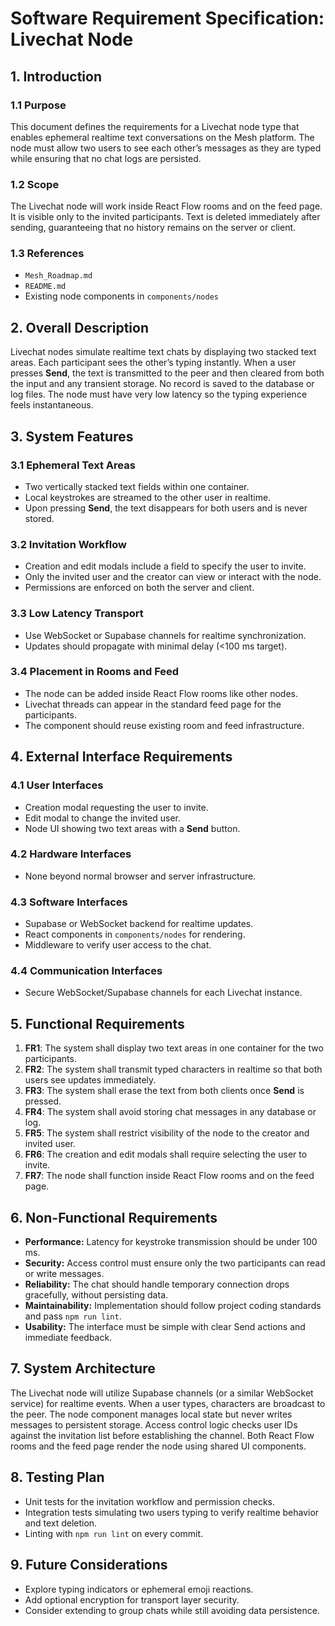 # Software Requirement Specification: Livechat Node

## 1. Introduction
### 1.1 Purpose
This document defines the requirements for a Livechat node type that enables ephemeral realtime text conversations on the Mesh platform. The node must allow two users to see each other’s messages as they are typed while ensuring that no chat logs are persisted.

### 1.2 Scope
The Livechat node will work inside React Flow rooms and on the feed page. It is visible only to the invited participants. Text is deleted immediately after sending, guaranteeing that no history remains on the server or client.

### 1.3 References
- `Mesh_Roadmap.md`
- `README.md`
- Existing node components in `components/nodes`

## 2. Overall Description
Livechat nodes simulate realtime text chats by displaying two stacked text areas. Each participant sees the other’s typing instantly. When a user presses **Send**, the text is transmitted to the peer and then cleared from both the input and any transient storage. No record is saved to the database or log files. The node must have very low latency so the typing experience feels instantaneous.

## 3. System Features
### 3.1 Ephemeral Text Areas
- Two vertically stacked text fields within one container.
- Local keystrokes are streamed to the other user in realtime.
- Upon pressing **Send**, the text disappears for both users and is never stored.

### 3.2 Invitation Workflow
- Creation and edit modals include a field to specify the user to invite.
- Only the invited user and the creator can view or interact with the node.
- Permissions are enforced on both the server and client.

### 3.3 Low Latency Transport
- Use WebSocket or Supabase channels for realtime synchronization.
- Updates should propagate with minimal delay (<100 ms target).

### 3.4 Placement in Rooms and Feed
- The node can be added inside React Flow rooms like other nodes.
- Livechat threads can appear in the standard feed page for the participants.
- The component should reuse existing room and feed infrastructure.

## 4. External Interface Requirements
### 4.1 User Interfaces
- Creation modal requesting the user to invite.
- Edit modal to change the invited user.
- Node UI showing two text areas with a **Send** button.

### 4.2 Hardware Interfaces
- None beyond normal browser and server infrastructure.

### 4.3 Software Interfaces
- Supabase or WebSocket backend for realtime updates.
- React components in `components/nodes` for rendering.
- Middleware to verify user access to the chat.

### 4.4 Communication Interfaces
- Secure WebSocket/Supabase channels for each Livechat instance.

## 5. Functional Requirements
1. **FR1**: The system shall display two text areas in one container for the two participants.
2. **FR2**: The system shall transmit typed characters in realtime so that both users see updates immediately.
3. **FR3**: The system shall erase the text from both clients once **Send** is pressed.
4. **FR4**: The system shall avoid storing chat messages in any database or log.
5. **FR5**: The system shall restrict visibility of the node to the creator and invited user.
6. **FR6**: The creation and edit modals shall require selecting the user to invite.
7. **FR7**: The node shall function inside React Flow rooms and on the feed page.

## 6. Non-Functional Requirements
- **Performance:** Latency for keystroke transmission should be under 100 ms.
- **Security:** Access control must ensure only the two participants can read or write messages.
- **Reliability:** The chat should handle temporary connection drops gracefully, without persisting data.
- **Maintainability:** Implementation should follow project coding standards and pass `npm run lint`.
- **Usability:** The interface must be simple with clear Send actions and immediate feedback.

## 7. System Architecture
The Livechat node will utilize Supabase channels (or a similar WebSocket service) for realtime events. When a user types, characters are broadcast to the peer. The node component manages local state but never writes messages to persistent storage. Access control logic checks user IDs against the invitation list before establishing the channel. Both React Flow rooms and the feed page render the node using shared UI components.

## 8. Testing Plan
- Unit tests for the invitation workflow and permission checks.
- Integration tests simulating two users typing to verify realtime behavior and text deletion.
- Linting with `npm run lint` on every commit.

## 9. Future Considerations
- Explore typing indicators or ephemeral emoji reactions.
- Add optional encryption for transport layer security.
- Consider extending to group chats while still avoiding data persistence.

